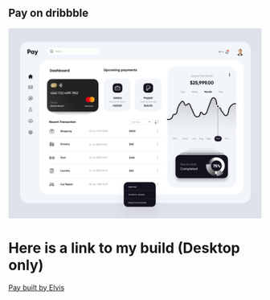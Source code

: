 ## Pay on dribbble

![Pay](./public/pay.jpg)


# Here is a link to my build (Desktop only)
[Pay built by Elvis](https://pay-0.herokuapp.com/)